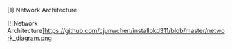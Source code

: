 [1] Network Architecture

[![Network Architecture]https://github.com/cjunwchen/installokd311/blob/master/network_diagram.png
